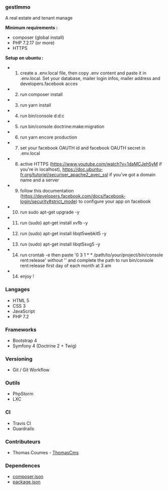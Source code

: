 ### gestImmo
A real estate and tenant manage

**Minimum requirements :**
* composer (global install)
* PHP 7.2.17 (or more)
* HTTPS

**Setup on ubuntu :**
* 1) create a .env.local file, then copy .env content and paste it in .env.local. Set your database, mailer login infos, mailer address and developers.facebook acces
* 2) run composer install
* 3) run yarn install
* 4) run bin/console d:d:c
* 5) run bin/console doctrine:make:migration
* 6) run yarn encore production
* 7) set your facebook OAUTH id and facebook OAUTH secret in .env.local
* 8) active HTTPS (https://www.youtube.com/watch?v=1daMCJeh5yM if you're in localhost), https://doc.ubuntu-fr.org/tutoriel/securiser_apache2_avec_ssl if you've got a domain name and a server
* 9) follow this documentation (https://developers.facebook.com/docs/facebook-login/security#strict_mode) to configure your app on facebook
* 10) run sudo apt-get upgrade -y
* 11) run (sudo) apt-get install xvfb -y
* 12) run (sudo) apt-get install libqt5webkit5 -y
* 13) run (sudo) apt-get install libqt5svg5 -y
* 14) run crontab -e then paste '0 3 1 * * /path/to/your/project/bin/console rent:release' without '' and complete the path to run bin/console rent:release first day of each month at 3 am
* 14) enjoy !

### Langages
* HTML 5
* CSS 3
* JavaScript
* PHP 7.2

### Frameworks
* Bootstrap 4
* Symfony 4 (Doctrine 2 + Twig)

### Versioning
* Git / Git Workflow

### Outils
* PhpStorm
* LXC

### CI
* Travis CI
* Guardrails

### Contributeurs
* Thomas Coumes - [ThomasCms](https://github.com/ThomasCms)

### Dependences
* [composer.json](composer.json)
* [package.json](package.json)
